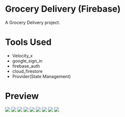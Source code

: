 # Grocery Delivery (Firebase)

A Grocery Delivery project.

# Tools Used
- Velocity_x
- google_sign_in
- firebase_auth
- cloud_firestore
- Provider(State Management)


# Preview

![](img9.jpeg)
![](img8.jpeg)
![](img7.jpeg)
![](img6.jpeg)
![](img5.jpeg)
![](img4.jpeg)
![](img3.jpeg)
![](img2.jpeg)
![](img1.jpeg)

